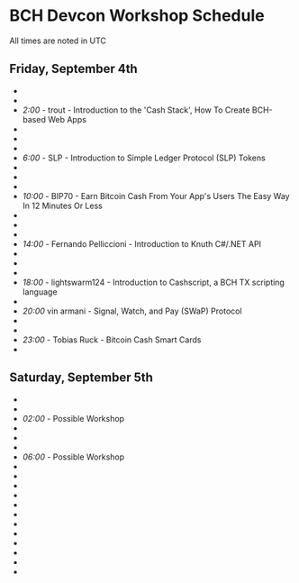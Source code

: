 # BCH Devcon Workshop Schedule

All times are noted in UTC

## Friday, September 4th

*
*
* _2:00_ - trout - Introduction to the 'Cash Stack', How To Create BCH-based Web Apps
* 
*
*
* _6:00_ - SLP - Introduction to Simple Ledger Protocol (SLP) Tokens
* 
*
*
* _10:00_ - BIP70 - Earn Bitcoin Cash From Your App's Users The Easy Way In 12 Minutes Or Less
* 
*
*
* _14:00_ - Fernando Pelliccioni - Introduction to Knuth C#/.NET API
* 
*
*
* _18:00_ - lightswarm124 - Introduction to Cashscript, a BCH TX scripting language
* 
* _20:00_ vin armani - Signal, Watch, and Pay (SWaP) Protocol
*
* 
* _23:00_ - Tobias Ruck - Bitcoin Cash Smart Cards
*

## Saturday, September 5th

*
*
* _02:00_ - Possible Workshop
*
*
*
* _06:00_ - Possible Workshop
* 
*
*
*
*
*
*
*
*
*
* 
*
